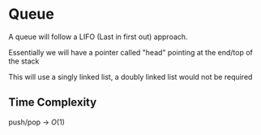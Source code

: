 # Queue

A queue will follow a LIFO (Last in first out) approach.

Essentially we will have a pointer called "head" pointing at the end/top of the stack


This will use a singly linked list, a doubly linked list would not be required

## Time Complexity

push/pop → $O(1)$